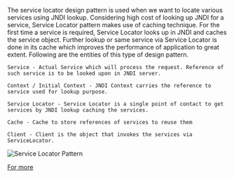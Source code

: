 The service locator design pattern is used when we want to locate various services using JNDI lookup. Considering high cost of looking up JNDI for a service, Service Locator pattern makes use of caching technique. For the first time a service is required, Service Locator looks up in JNDI and caches the service object. Further lookup or same service via Service Locator is done in its cache which improves the performance of application to great extent. Following are the entities of this type of design pattern.

    Service - Actual Service which will process the request. Reference of such service is to be looked upon in JNDI server.

    Context / Initial Context - JNDI Context carries the reference to service used for lookup purpose.

    Service Locator - Service Locator is a single point of contact to get services by JNDI lookup caching the services.

    Cache - Cache to store references of services to reuse them

    Client - Client is the object that invokes the services via ServiceLocator.

![Service Locator Pattern](https://www.tutorialspoint.com/design_pattern/images/servicelocator_pattern_uml_diagram.jpg)

[For more](https://www.tutorialspoint.com/design_pattern/service_locator_pattern.htm)
